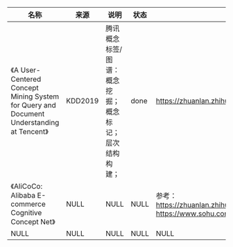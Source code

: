 |名称  |  来源   | 说明  |状态   | 备注  |
|  ----  | ----  |----  | ----  |----  |
| 《A User-Centered Concept Mining System for Query and Document Understanding at Tencent》  | KDD2019 |腾讯概念标签/图谱：<br/>概念挖掘；<br/>概念标记；<br/>层次结构构建； |done |https://zhuanlan.zhihu.com/p/85494010 |
| 《AliCoCo: Alibaba E-commerce Cognitive Concept Net》  | NULL |NULL |NULL |参考：<br/>https://zhuanlan.zhihu.com/p/148502336 <br/> https://www.sohu.com/a/385468264_500659 |
| NULL  | NULL |NULL |NULL |NULL |
